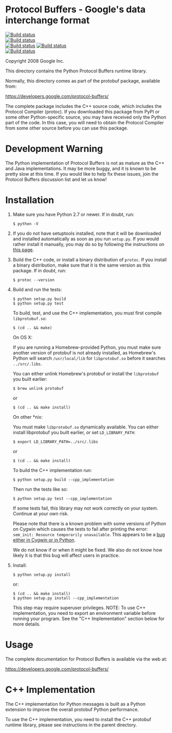 Protocol Buffers - Google's data interchange format
===================================================

[![Build status](https://storage.googleapis.com/protobuf-kokoro-results/status-badge/linux-python.png)](https://fusion.corp.google.com/projectanalysis/current/KOKORO/prod:protobuf%2Fgithub%2Fmaster%2Fubuntu%2Fpython%2Fcontinuous)<br/>[![Build status](https://storage.googleapis.com/protobuf-kokoro-results/status-badge/linux-python_compatibility.png)](https://fusion.corp.google.com/projectanalysis/current/KOKORO/prod:protobuf%2Fgithub%2Fmaster%2Fubuntu%2Fpython_compatibility%2Fcontinuous)<br/>[![Build status](https://storage.googleapis.com/protobuf-kokoro-results/status-badge/linux-python_cpp.png)](https://fusion.corp.google.com/projectanalysis/current/KOKORO/prod:protobuf%2Fgithub%2Fmaster%2Fubuntu%2Fpython_cpp%2Fcontinuous) [![Build status](https://storage.googleapis.com/protobuf-kokoro-results/status-badge/macos-python.png)](https://fusion.corp.google.com/projectanalysis/current/KOKORO/prod:protobuf%2Fgithub%2Fmaster%2Fmacos%2Fpython%2Fcontinuous)<br/>[![Build status](https://storage.googleapis.com/protobuf-kokoro-results/status-badge/macos-python_cpp.png)](https://fusion.corp.google.com/projectanalysis/current/KOKORO/prod:protobuf%2Fgithub%2Fmaster%2Fmacos%2Fpython_cpp%2Fcontinuous)

Copyright 2008 Google Inc.

This directory contains the Python Protocol Buffers runtime library.

Normally, this directory comes as part of the protobuf package, available
from:

  https://developers.google.com/protocol-buffers/

The complete package includes the C++ source code, which includes the
Protocol Compiler (protoc).  If you downloaded this package from PyPI
or some other Python-specific source, you may have received only the
Python part of the code.  In this case, you will need to obtain the
Protocol Compiler from some other source before you can use this
package.

Development Warning
===================

The Python implementation of Protocol Buffers is not as mature as the C++
and Java implementations.  It may be more buggy, and it is known to be
pretty slow at this time.  If you would like to help fix these issues,
join the Protocol Buffers discussion list and let us know!

Installation
============

1) Make sure you have Python 2.7 or newer.  If in doubt, run:

       $ python -V

2) If you do not have setuptools installed, note that it will be
   downloaded and installed automatically as soon as you run `setup.py`.
   If you would rather install it manually, you may do so by following
   the instructions on [this page](https://packaging.python.org/en/latest/installing.html#setup-for-installing-packages).

3) Build the C++ code, or install a binary distribution of `protoc`.  If
   you install a binary distribution, make sure that it is the same
   version as this package.  If in doubt, run:

       $ protoc --version

4) Build and run the tests:

       $ python setup.py build
       $ python setup.py test

   To build, test, and use the C++ implementation, you must first compile
   `libprotobuf.so`:

       $ (cd .. && make)

   On OS X:

   If you are running a Homebrew-provided Python, you must make sure another
   version of protobuf is not already installed, as Homebrew's Python will
   search `/usr/local/lib` for `libprotobuf.so` before it searches
   `../src/.libs`.

   You can either unlink Homebrew's protobuf or install the `libprotobuf` you
   built earlier:

       $ brew unlink protobuf

   or

       $ (cd .. && make install)

    On other *nix:

    You must make `libprotobuf.so` dynamically available. You can either
    install libprotobuf you built earlier, or set `LD_LIBRARY_PATH`:

       $ export LD_LIBRARY_PATH=../src/.libs

    or

       $ (cd .. && make install)

   To build the C++ implementation run:

       $ python setup.py build --cpp_implementation

   Then run the tests like so:

       $ python setup.py test --cpp_implementation

   If some tests fail, this library may not work correctly on your
   system.  Continue at your own risk.

   Please note that there is a known problem with some versions of
   Python on Cygwin which causes the tests to fail after printing the
   error:  `sem_init: Resource temporarily unavailable`.  This appears
   to be a [bug either in Cygwin or in
   Python](http://www.cygwin.com/ml/cygwin/2005-07/msg01378.html).

   We do not know if or when it might be fixed.  We also do not know
   how likely it is that this bug will affect users in practice.

5) Install:

       $ python setup.py install

   or:

       $ (cd .. && make install)
       $ python setup.py install --cpp_implementation

   This step may require superuser privileges.
   NOTE: To use C++ implementation, you need to export an environment
   variable before running your program.  See the "C++ Implementation"
   section below for more details.

Usage
=====

The complete documentation for Protocol Buffers is available via the
web at:

  https://developers.google.com/protocol-buffers/

C++ Implementation
==================

The C++ implementation for Python messages is built as a Python extension to
improve the overall protobuf Python performance.

To use the C++ implementation, you need to install the C++ protobuf runtime
library, please see instructions in the parent directory.
